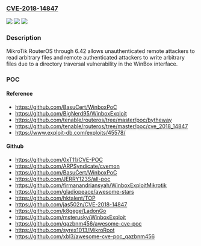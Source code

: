 ### [CVE-2018-14847](https://cve.mitre.org/cgi-bin/cvename.cgi?name=CVE-2018-14847)
![](https://img.shields.io/static/v1?label=Product&message=n%2Fa&color=blue)
![](https://img.shields.io/static/v1?label=Version&message=n%2Fa&color=blue)
![](https://img.shields.io/static/v1?label=Vulnerability&message=n%2Fa&color=brighgreen)

### Description

MikroTik RouterOS through 6.42 allows unauthenticated remote attackers to read arbitrary files and remote authenticated attackers to write arbitrary files due to a directory traversal vulnerability in the WinBox interface.

### POC

#### Reference
- https://github.com/BasuCert/WinboxPoC
- https://github.com/BigNerd95/WinboxExploit
- https://github.com/tenable/routeros/tree/master/poc/bytheway
- https://github.com/tenable/routeros/tree/master/poc/cve_2018_14847
- https://www.exploit-db.com/exploits/45578/

#### Github
- https://github.com/0xT11/CVE-POC
- https://github.com/ARPSyndicate/cvemon
- https://github.com/BasuCert/WinboxPoC
- https://github.com/JERRY123S/all-poc
- https://github.com/firmanandriansyah/WinboxExploitMikrotik
- https://github.com/gladiopeace/awesome-stars
- https://github.com/hktalent/TOP
- https://github.com/jas502n/CVE-2018-14847
- https://github.com/k8gege/LadonGo
- https://github.com/msterusky/WinboxExploit
- https://github.com/qazbnm456/awesome-cve-poc
- https://github.com/syrex1013/MikroRoot
- https://github.com/xbl3/awesome-cve-poc_qazbnm456

